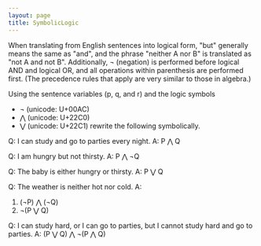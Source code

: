 ```yaml
---
layout: page
title: SymbolicLogic
---
```


When translating from English sentences into logical form, "but"
generally means the same as "and", and the phrase "neither A nor B" is
translated as "not A and not B".  Additionally, ¬ (negation) is
performed before logical AND and logical OR, and all operations within
parenthesis are performed first. (The precedence rules that apply are
very similar to those in algebra.)

Using the sentence variables (p, q, and r) and the logic symbols
- ¬ (unicode: U+00AC)
- ⋀ (unicode: U+22C0)
- ⋁ (unicode: U+22C1)
rewrite the following symbolically.

Q: I can study and go to parties every night.
A: P ⋀ Q

Q: I am hungry but not thirsty.
A: P ⋀ ¬Q

Q: The baby is either hungry or thirsty.
A: P ⋁ Q

Q: The weather is neither hot nor cold.
A:
  1. (¬P) ⋀ (¬Q)
  2. ¬(P ⋁ Q)

Q: I can study hard, or I can go to parties, but I cannot study hard and go
to parties.
A: (P ⋁ Q) ⋀ ¬(P ⋀ Q)
